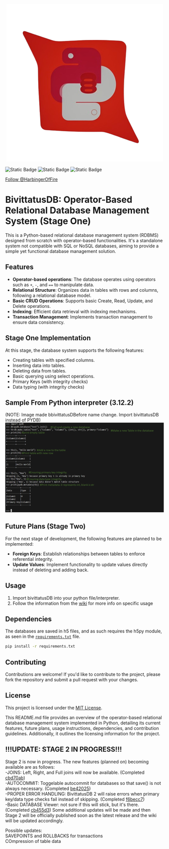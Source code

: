 <p align="center">
<img src="./logo.png" />
</p>

![Static Badge](https://img.shields.io/badge/Version-1.0.0-green)
![Static Badge](https://img.shields.io/badge/Language%20-%20Python%20(3.12)-blue)
![Static Badge](https://img.shields.io/badge/Status%20-%20Basic%20-%20yellow)

<!-- Place this tag where you want the button to render. -->
<a class="button" href="https://github.com/HarbingerOfFire" data-color-scheme="no-preference: light; light: light; dark: dark;" data-size="large" aria-label="Follow @HarbingerOfFire on GitHub">Follow @HarbingerOfFire</a>

# BivittatusDB: Operator-Based Relational Database Management System (Stage One)

This is a Python-based relational database management system (RDBMS) designed from scratch with operator-based functionalities. It's a standalone system not compatible with SQL or NoSQL databases, aiming to provide a simple yet functional database management solution.

## Features
- **Operator-based operations**: The database operates using operators such as `+`, `-`, and `==` to manipulate data.
- **Relational Structure**: Organizes data in tables with rows and columns, following a relational database model.
- **Basic CRUD Operations**: Supports basic Create, Read, Update, and Delete operations.
- **Indexing**: Efficient data retrieval with indexing mechanisms.
- **Transaction Management**: Implements transaction management to ensure data consistency.

## Stage One Implementation
At this stage, the database system supports the following features:
- Creating tables with specified columns.
- Inserting data into tables.
- Deleting data from tables.
- Basic querying using select operations.
- Primary Keys (with integrity checks)
- Data typing (with integrity checks)

## Sample From Python interpreter (3.12.2)
(NOTE: Image made bbivittatusDBefore name change. Import bivittatusDB instead of PYDB)
![sample](sample.png)

## Future Plans (Stage Two)
For the next stage of development, the following features are planned to be implemented:
- **Foreign Keys**: Establish relationships between tables to enforce referential integrity.
- **Update Values**: Implement functionality to update values directly instead of deleting and adding back.

## Usage
1. Import bivittatusDB into your python file/interpreter.
2. Follow the information from the [wiki](https://github.com/HarbingerOfFire/PYDB/wiki) for more info on specific usage


## Dependencies
The databases are saved in h5 files, and as such requires the h5py module, as seen in the [`requirements.txt`](./requirements.txt) file.
```bash
pip install -r requirements.txt
```

## Contributing
Contributions are welcome! If you'd like to contribute to the project, please fork the repository and submit a pull request with your changes.

## License
This project is licensed under the [MIT License](LICENSE).

This README.md file provides an overview of the operator-based relational database management system implemented in Python, detailing its current features, future plans, usage instructions, dependencies, and contribution guidelines. Additionally, it outlines the licensing information for the project.

## !!!UPDATE: STAGE 2 IN PROGRESS!!!
Stage 2 is now in progress. The new features (planned on) becoming available are as follows:
    <br>-JOINS: Left, Right, and Full joins will now be available. (Completed [cbd70ab](https://github.com/HarbingerOfFire/bivittatusDB/commit/cbd70ab0d4fb1e2e976cc7155095455a716aa0bd))
    <br>-AUTOCOMMIT: Toggelable autocommit for databases so that save() is not always necessary. (Completed [be42025](https://github.com/HarbingerOfFire/bivittatusDB/commit/be42025e046ca669b4594e1dfb8beb2bde0f0b09))
    <br>-PROPER ERROR HANDLING: BivittatusDB 2 will raise errors when primary key/data type checks fail instead of skipping. (Completed [f6becc7](https://github.com/HarbingerOfFire/bivittatusDB/commit/f6becc7a537f872c95d64d06465477579adbfa67))
    <br>-Basic DATABASE Viewer: not sure if this will stick, but it's there. (Completed [cb455d3](https://github.com/HarbingerOfFire/bivittatusDB/commit/cb455d3f1bb4e86351b0bebb226d0cc52fa6d8fa))
    Some additional updates will be made and then Stage 2 will be officially published soon as the latest release and the wiki will be updated accordingly. 

Possible updates:
    <br>SAVEPOINTS and ROLLBACKS for transactions
    <br>COmpression of table data
